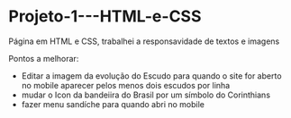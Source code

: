 # Projeto-1---HTML-e-CSS

Página em HTML e CSS, trabalhei a responsavidade de textos e imagens

Pontos a melhorar:
* Editar a imagem da evolução do Escudo para quando o site for aberto no mobile aparecer pelos menos dois escudos por linha
* mudar o Icon da bandeiira do Brasil por um símbolo do Corinthians
* fazer menu sandíche para quando abri no mobile
